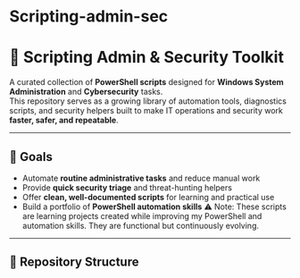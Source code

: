 # Scripting-admin-sec

# 🔐 Scripting Admin & Security Toolkit

A curated collection of **PowerShell scripts** designed for **Windows System Administration** and **Cybersecurity** tasks.  
This repository serves as a growing library of automation tools, diagnostics scripts, and security helpers built to make IT operations and security work **faster, safer, and repeatable**.

---

## 🎯 Goals
- Automate **routine administrative tasks** and reduce manual work
- Provide **quick security triage** and threat-hunting helpers
- Offer **clean, well-documented scripts** for learning and practical use
- Build a portfolio of **PowerShell automation skills**
⚠️ Note: These scripts are learning projects created while improving my PowerShell and automation skills. They are functional but continuously evolving.
---

## 📂 Repository Structure
